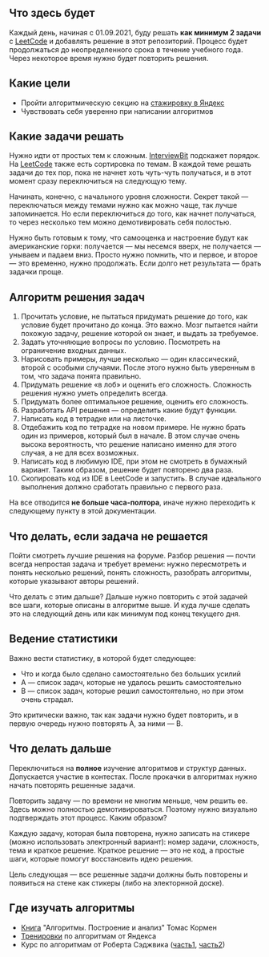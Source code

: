 ## Что здесь будет
Каждый день, начиная с 01.09.2021, буду решать **как минимум 2 задачи** с [LeetCode](https://leetcode.com/) и добавлять решение в этот репозиторий.
Процесс будет продолжаться до неопределенного срока в течение учебного года. Через некоторое время нужно будет повторить решения.

## Какие цели
* Пройти алгоритмическую секцию на [стажировку в Яндекс](https://yandex.ru/jobs/pages/dev_interview)
* Чувствовать себя уверенно при написании алгоритмов

## Какие задачи решать
Нужно идти от простых тем к сложным. [InterviewBit](https://www.interviewbit.com/courses/programming/) подскажет порядок. На [LeetCode](https://leetcode.com/problemset/all/) 
также есть сортировка по темам. В каждой теме решать задачи до тех пор, пока не начнет хоть чуть-чуть получаться, и в этот момент сразу переключиться на следующую тему.

Начинать, конечно, с начального уровня сложности. Секрет такой — переключаться между темами нужно как можно чаще, так лучше запоминается. Но если переключиться до того, как начнет получаться, 
то через несколько тем можно демотивировать себя полостью. 

Нужно быть готовым к тому, что самооценка и настроение будут как американские горки: получается — мы несемся вверх, не получается — унываем и падаем вниз. Просто нужно помнить, что и первое, и второе — это временно, нужно продолжать. Если долго нет результата — брать задачки проще.

## Алгоритм решения задач
1. Прочитать условие, не пытаться придумать решение до того, как условие будет прочитано до конца. Это важно. Мозг пытается найти похожую задачу, решение которой он знает, и выдать за требуемое.
2. Задать уточняющие вопросы по условию. Посмотреть на ограничение входных данных.
3. Нарисовать примеры, лучше несколько — один классический, второй с особыми случаями. После этого нужно быть уверенным в том, что задача понята правильно.
4. Придумать решение «в лоб» и оценить его сложность. Сложность решения нужно уметь определить всегда.
5. Придумать более оптимальное решение, оценить его сложность.
6. Разработать API решения — определить какие будут функции.
7. Написать код в тетрадке или на листочке.
8. Отдебажить код по тетрадке на новом примере. Не нужно брать один из примеров, который был в начале. В этом случае очень высока вероятность, что решение написано именно для этого случая, а не для всех возможных.
9. Написать код в любимую IDE, при этом не смотреть в бумажный вариант. Таким образом, решение будет повторено два раза.
10. Скопировать код из IDE в LeetCode и запустить. В случае идеального выполнения должно cработать правильно с первого раза.

На все отводится **не больше часа-полтора**, иначе нужно переходить к следующему пункту в этой документации.

## Что делать, если задача не решается
Пойти смотреть лучшие решения на форуме. Разбор решения — почти всегда непростая задача и требует времени: нужно пересмотреть и понять несколько решений, понять сложность, разобрать алгоритмы, которые указывают авторы решений. 

Что делать с этим дальше? Дальше нужно повторить с этой задачей все шаги, которые описаны в алгоритме выше. И куда лучше сделать это на следующий день или как минимум под конец текущего дня.

## Ведение статистики
Важно вести статистику, в которой будет следующее:
* Что и когда было сделано самостоятельно без больших усилий
* A — список задач, которые не удалось решить самостоятельно
* B — список задач, которые решил самостоятельно, но при этом очень страдал.

Это критически важно, так как задачи нужно будет повторить, и в первую очередь нужно повторять A, за ними — B.

## Что делать дальше
Переключиться на **полное** изучение алгоритмов и структур данных. Допускается участие в контестах. После прокачки в алгоритмах нужно начать повторять решенные задачи.

Повторить задачу — по времени не многим меньше, чем решить ее. Здесь можно полностью демотивироваться. Поэтому нужно визуально подтверждать этот процесс. Каким образом?

Каждую задачу, которая была повторена, нужно записать на стикере (можно использовать электронный вариант): номер задачи, сложность, тема и краткое решение. 
Краткое решение — это не код, а простые шаги, которые помогут восстановить идею решения.

Цель следующая — все решенные задачи должны быть повторены и появиться на стене как стикеры (либо на электорнной доске).

## Где изучать алгоритмы

* [Книга](https://www.ozon.ru/product/algoritmy-postroenie-i-analiz-33769775/) "Алгоритмы. Построение и анализ" Томас Кормен
* [Тренировки](https://yandex.ru/yaintern/algorithm-training) по алгоритмам от Яндекса
* Курс по алгоритмам от Роберта Сэджвика ([часть1](https://www.coursera.org/learn/algorithms-part1), [часть2](https://www.coursera.org/learn/algorithms-part2))
